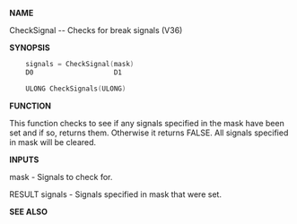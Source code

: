 
**NAME**

CheckSignal -- Checks for break signals (V36)

**SYNOPSIS**

```c
    signals = CheckSignal(mask)
    D0                    D1

    ULONG CheckSignals(ULONG)

```
**FUNCTION**

This function checks to see if any signals specified in the mask have
been set and if so, returns them.  Otherwise it returns FALSE.
All signals specified in mask will be cleared.

**INPUTS**

mask    - Signals to check for.

RESULT
signals - Signals specified in mask that were set.

**SEE ALSO**

